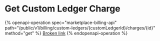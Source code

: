 # Get Custom Ledger Charge

{% openapi-operation spec="marketplace-billing-api" path="/public/v1/billing/custom-ledgers/{customLedgerId}/charges/{id}" method="get" %}
[Broken link](broken-reference)
{% endopenapi-operation %}
